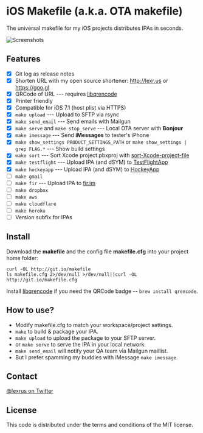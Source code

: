 # iOS Makefile (a.k.a. OTA makefile)
The universal makefile for my iOS projects distributes IPAs in seconds.

![Screenshots](https://cloud.githubusercontent.com/assets/219689/2875724/fa99b87a-d424-11e3-8ed6-cc6522b7f257.png)

## Features
- [x] Git log as release notes
- [x] Shorten URL with my open source shortener: http://lexr.us or https://goo.gl
- [x] QRCode of URL --- requires [libqrencode](http://fukuchi.org/works/qrencode/)
- [x] Printer friendly
- [x] Compatible for iOS 7.1 (host plist via HTTPS)
- [x] ```make upload``` --- Upload to SFTP via rsync
- [x] ```make send_email``` --- Send emails with Mailgun
- [x] ```make serve``` and ```make stop_serve``` --- Local OTA server with __Bonjour__
- [x] ```make imessage``` --- Send __iMessages__ to tester's iPhone
- [x] ```make show_settings PRODUCT_SETTINGS_PATH``` or ```make show_settings | grep FLAG.*``` --- Show build settings
- [x] ```make sort``` --- Sort Xcode project.pbxproj with [sort-Xcode-project-file](http://danieltull.co.uk/blog/2013/09/05/easier-merging-of-xcode-project-files/)
- [x] ```make testflight``` --- Upload IPA (and dSYM) to [TestFlightApp](https://testflightapp.com/)
- [x] ```make hockeyapp``` --- Upload IPA (and dSYM) to [HockeyApp](https://hockeyapp.net/)
- [ ] ```make gmail```
- [ ] ```make fir``` --- Upload IPA to [fir.im](http://fir.im/)
- [ ] ```make dropbox```
- [ ] ```make aws```
- [ ] ```make cloudflare```
- [ ] ```make heroku```
- [ ] Version subfix for IPAs

## Install

Download the __makefile__ and the config file __makefile.cfg__ into your project home folder:
```
curl -OL http://git.io/makefile
ls makefile.cfg 2>/dev/null >/dev/null||curl -OL http://git.io/makefile.cfg
```

Install [libqrencode](http://fukuchi.org/works/qrencode/) if you need the QRCode badge -- ```brew install qrencode```.

## How to use?

* Modify makefile.cfg to match your workspace/project settings.
* ```make``` to build & package your IPA.
* ```make upload``` to upload the package to your SFTP server.
* or ```make serve``` to serve the IPA in your local network.
* ```make send_email``` will notify your QA team via Mailgun maillist.
* But I prefer spamming my buddies with iMessage ```make imessage```.

## Contact
[@lexrus on Twitter](https://twitter.com/lexrus)

## License
This code is distributed under the terms and conditions of the MIT license.

